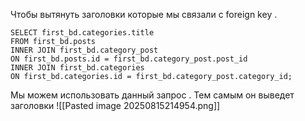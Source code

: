 Чтобы вытянуть заголовки которые мы связали с foreign key .
```mysql
SELECT first_bd.categories.title
FROM first_bd.posts
INNER JOIN first_bd.category_post
ON first_bd.posts.id = first_bd.category_post.post_id
INNER JOIN first_bd.categories
ON first_bd.categories.id = first_bd.category_post.category_id;
```
Мы можем использовать данный запрос . Тем самым он выведет заголовки 
![[Pasted image 20250815214954.png]]